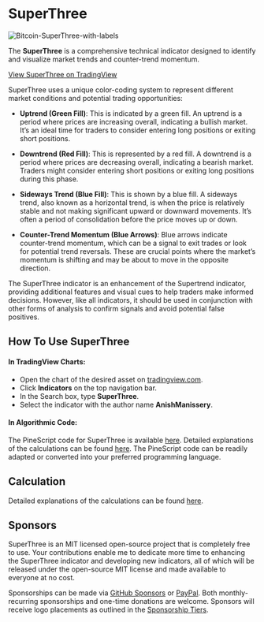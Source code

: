 # SuperThree
![Bitcoin-SuperThree-with-labels](https://github.com/user-attachments/assets/c5714aa1-ff9b-4588-b51e-15b72b6e53f2)

The **SuperThree** is a comprehensive technical indicator designed to identify and visualize market trends and counter-trend momentum. 

[View SuperThree on TradingView](https://www.tradingview.com/script/IxhFHOhP-SuperThree/)

SuperThree uses a unique color-coding system to represent different market conditions and potential trading opportunities:

- **Uptrend (Green Fill)**: This is indicated by a green fill. An uptrend is a period where prices are increasing overall, indicating a bullish market. It’s an ideal time for traders to consider entering long positions or exiting short positions.

- **Downtrend (Red Fill)**: This is represented by a red fill. A downtrend is a period where prices are decreasing overall, indicating a bearish market. Traders might consider entering short positions or exiting long positions during this phase.

- **Sideways Trend (Blue Fill)**: This is shown by a blue fill. A sideways trend, also known as a horizontal trend, is when the price is relatively stable and not making significant upward or downward movements. It’s often a period of consolidation before the price moves up or down.

- **Counter-Trend Momentum (Blue Arrows)**: Blue arrows indicate counter-trend momentum, which can be a signal to exit trades or look for potential trend reversals. These are crucial points where the market’s momentum is shifting and may be about to move in the opposite direction.

The SuperThree indicator is an enhancement of the Supertrend indicator, providing additional features and visual cues to help traders make informed decisions. However, like all indicators, it should be used in conjunction with other forms of analysis to confirm signals and avoid potential false positives.

## How To Use SuperThree

#### In TradingView Charts:
- Open the chart of the desired asset on [tradingview.com](https://www.tradingview.com/chart/).
- Click **Indicators** on the top navigation bar.
- In the Search box, type **SuperThree**.
- Select the indicator with the author name **AnishManissery**.

#### In Algorithmic Code:
The PineScript code for SuperThree is available [here](https://github.com/anishmanissery/SuperThree/blob/main/SuperThree.pine). Detailed explanations of the calculations can be found [here](https://github.com/anishmanissery/SuperThree/blob/main/Calculation.md). The PineScript code can be readily adapted or converted into your preferred programming language.

## Calculation
Detailed explanations of the calculations can be found [here](https://github.com/anishmanissery/SuperThree/blob/main/Calculation.md).

## Sponsors
SuperThree is an MIT licensed open-source project that is completely free to use. Your contributions enable me to dedicate more time to enhancing the SuperThree indicator and developing new indicators, all of which will be released under the open-source MIT license and made available to everyone at no cost.

Sponsorships can be made via [GitHub Sponsors](https://github.com/sponsors/anishmanissery) or [PayPal](https://www.paypal.me/anishmanissery). Both monthly-recurring sponsorships and one-time donations are welcome. Sponsors will receive logo placements as outlined in the [Sponsorship Tiers](https://github.com/sponsors/anishmanissery).
